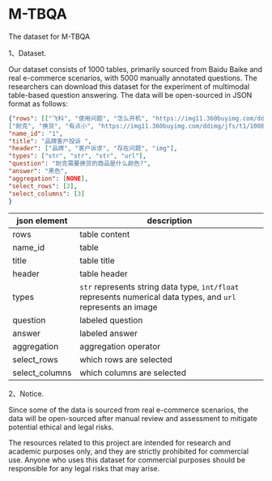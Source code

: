 # M-TBQA
The dataset for M-TBQA

1、Dataset.

Our dataset consists of 1000 tables, primarily sourced from Baidu Baike and real e-commerce scenarios, with 5000 manually annotated questions. The researchers can download this dataset for the experiment of multimodal table-based question answering. The data will be open-sourced in JSON format as follows:
```json
{"rows": [["飞科", "使用问题", "怎么开机", "https://img11.360buyimg.com/ddimg/jfs/t1/103598/39/15069/1071568/5e6ddf28Ef5f8d3b2/5bc73ed2cc3af493.jpg"], 
["耐克", "换货", "有点小", "https://img11.360buyimg.com/ddimg/jfs/t1/100809/6/17078/207734/5e832809E99734b44/18589730bc55d86e.jpg"]],
"name_id": "1",    
"title": "品牌客户投诉 ",    
"header": ["品牌", "客户诉求", "存在问题", "img"],  
"types": ["str", "str", "str", "url"],     
"question": "耐克需要换货的商品是什么颜色?",  
"answer": "黑色",
"aggregation": [NONE],
"select_rows": [2],
"select_columns": [3]
}
```
| json element | description |
|  ----  | ----  |
| rows | table content |
|  name_id  | table  |
|  title  | table title  |
|  header  | table header  |
|  types  | `str` represents string data type, `int/float` represents numerical data types, and `url` represents an image  |
|  question  | labeled question  |
|  answer  | labeled answer  |
|  aggregation  | aggregation operator  |
|  select_rows  | which rows are selected |
|  select_columns  | which columns are selected |

2、Notice.

Since some of the data is sourced from real e-commerce scenarios, the data will be open-sourced after manual review and assessment to mitigate potential ethical and legal risks.

The resources related to this project are intended for research and academic purposes only, and they are strictly prohibited for commercial use. Anyone who uses this dataset for commercial purposes should be responsible for any legal risks that may arise.
